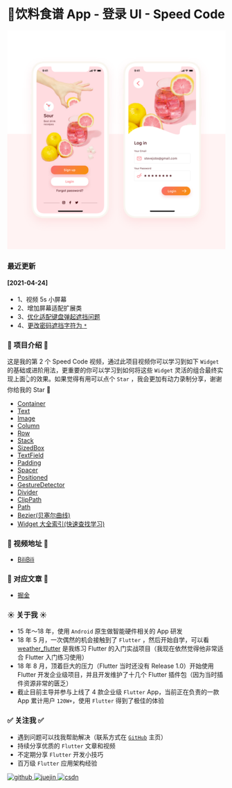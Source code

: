 # 🥤饮料食谱 App - 登录 UI - Speed Code

![](images/img_1.png)

### 最近更新

#### [2021-04-24]

- 1、视频 5s 小屏幕
- 2、增加屏幕适配扩展类
- 3、[优化适配键盘弹起遮挡问题](https://github.com/yy1300326388/flutter_drink_login_app/commit/9927cd23284b0e9f091f4b28a0b9ca87196ea829#r49939108)
- 4、[更改密码遮挡字符为 `*` ](https://github.com/yy1300326388/flutter_drink_login_app/commit/9927cd23284b0e9f091f4b28a0b9ca87196ea829#r49938963)


### 📖 项目介绍 📖

这是我的第 2 个 Speed Code 视频，通过此项目视频你可以学习到如下 `Widget` 的基础或进阶用法，更重要的你可以学习到如何将这些 `Widget` 灵活的组合最终实现上面👆的效果。如果觉得有用可以点个 `Star` ，我会更加有动力录制分享，谢谢你给我的 Star 🙏 

- [Container](https://api.flutter.dev/flutter/widgets/Container-class.html)
- [Text](https://api.flutter.dev/flutter/widgets/Text-class.html)
- [Image](https://api.flutter.dev/flutter/widgets/Image-class.html)
- [Column](https://api.flutter.dev/flutter/widgets/Column-class.html)
- [Row](https://api.flutter.dev/flutter/widgets/Row-class.html)
- [Stack](https://api.flutter.dev/flutter/widgets/Stack-class.html)
- [SizedBox](https://api.flutter.dev/flutter/widgets/SizedBox-class.html)
- [TextField](https://api.flutter.dev/flutter/material/TextField-class.html)
- [Padding](https://api.flutter.dev/flutter/widgets/Padding-class.html)
- [Spacer](https://api.flutter.dev/flutter/widgets/Spacer-class.html)
- [Positioned](https://api.flutter.dev/flutter/widgets/Positioned-class.html)
- [GestureDetector](https://api.flutter.dev/flutter/widgets/GestureDetector-class.html)
- [Divider](https://api.flutter.dev/flutter/material/Divider-class.html)
- [ClipPath](https://api.flutter.dev/flutter/widgets/ClipPath-class.html)
- [Path](https://api.flutter.dev/flutter/dart-ui/Path-class.html)
- [Bezier(贝塞尔曲线)](https://www.jasondavies.com/animated-bezier/)
- [Widget 大全索引(快速查找学习)](https://flutter.dev/docs/reference/widgets)

### 🎥 视频地址 🎥

- [BiliBili](https://www.bilibili.com/video/BV1zK4y1o75R/)

### 📒 对应文章 📒

- [掘金](https://juejin.cn/post/6954286149766479903)

### ☀️ 关于我 ☀️

- 15 年～18 年，使用 `Android` 原生做智能硬件相关的  App 研发
- 18 年 5 月，一次偶然的机会接触到了 `Flutter` ，然后开始自学，可以看 [weather_flutter](https://github.com/yy1300326388/weather_flutter) 是我练习 Flutter 的入门实战项目（我现在依然觉得他非常适合 Flutter 入门练习使用）
- 18 年 8 月，顶着巨大的压力（Flutter 当时还没有 Release 1.0）开始使用 Flutter 开发企业级项目，并且开发维护了十几个 Flutter 插件包（因为当时插件资源非常的匮乏）
- 截止目前主导并参与上线了 4 款企业级 `Flutter` App，当前正在负责的一款 App 累计用户 `120W+`，使用 `Flutter` 得到了极佳的体验

### ✅ 关注我 ✅ 

- 遇到问题可以找我帮助解决（联系方式在 [`GitHub`](https://github.com/yy1300326388) 主页）
- 持续分享优质的 `Flutter` 文章和视频
- 不定期分享 `Flutter` 开发小技巧
- 百万级 `Flutter` 应用架构经验

<p>
  <a href="https://github.com/yy1300326388">
    <img width="200" alt="github" src="https://raw.githubusercontent.com/yy1300326388/yy1300326388/main/images/follow/github_follow.png">
  </a>
  <a href="https://juejin.cn/user/764915820276439">
    <img width="200" alt="juejin" src="https://raw.githubusercontent.com/yy1300326388/yy1300326388/main/images/follow/juejin_follow.png">
  </a>
  <a href="https://space.bilibili.com/1698847208">
    <img width="200" alt="csdn" src="https://raw.githubusercontent.com/yy1300326388/yy1300326388/main/images/follow/bilibili_follow.png">
  </a>
</p>





